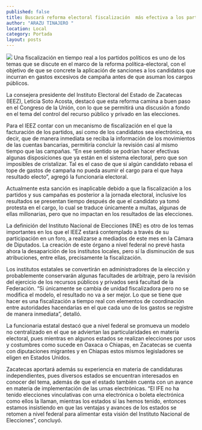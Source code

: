 ```yaml
---
published: false
title: Buscará reforma electoral fiscalización  más efectiva a los partidos políticos
author: "ARAZU TINAJERO "
location: Local
category: Portada
layout: posts
---
```


![](http://i.imgur.com/5aqTbM2m.jpg)
Una fiscalización en tiempo real a los partidos políticos es uno de los temas que se discute en el marco de la reforma política-electoral, con el objetivo de que se concrete la aplicación de sanciones a los candidatos que incurran en gastos excesivos de campaña antes de que asuman los cargos públicos.

La consejera presidente del Instituto Electoral del Estado de Zacatecas (IEEZ), Leticia Soto Acosta, destacó que esta reforma camina a buen paso en el Congreso de la Unión, con lo que se permitirá una discusión a fondo en el tema del control del recurso público y privado en las elecciones.

Para el IEEZ contar con un mecanismo de fiscalización en el que la facturación de los partidos, así como de los candidatos sea electrónica, es decir, que de manera inmediata se reciba la información de los movimientos de las cuentas bancarias, permitiría concluir la revisión casi al mismo tiempo que las campañas.
“En ese sentido se podrían hacer efectivas algunas disposiciones que ya están en el sistema electoral, pero que son imposibles de cristalizar. Tal es el caso de que si algún candidato rebasa el tope de gastos de campaña no pueda asumir el cargo para el que haya resultado electo”, agregó la funcionaria electoral.

Actualmente esta sanción es inaplicable debido a que la fiscalización a los partidos y sus campañas es posterior a la jornada electoral, inclusive los resultados se presentan tiempo después de que el candidato ya tomó protesta en el cargo, lo cual se traduce únicamente a multas, algunas de ellas millonarias, pero que no impactan en los resultados de las elecciones.

La definición del Instituto Nacional de Elecciones (INE) es otro de los temas importantes en los que el IEEZ estará contemplado a través de su participación en un foro, a realizarse a mediados de este mes en la Cámara de Diputados.
La creación de este órgano a nivel federal no prevé hasta ahora la desaparición de los institutos locales, pero sí la disminución de sus atribuciones, entre ellas, precisamente la fiscalización.

Los institutos estatales se convertirán en administradores de la elección y probablemente conservarán algunas facultades de arbitraje, pero la revisión del ejercicio de los recursos públicos y privados será facultad de la Federación.
“Si únicamente se cambia de unidad fiscalizadora pero no se modifica el modelo, el resultado no va a ser mejor. Lo que se tiene que hacer es una fiscalización a tiempo real con elementos de coordinación entre autoridades hacendarias en el que cada uno de los gastos se registre de manera inmediata”, detalló.

La funcionaria estatal destacó que a nivel federal se promueva un modelo no centralizado en el que se adviertan las particularidades en materia electoral, pues mientras en algunos estados se realizan elecciones por usos y costumbres como sucede en Oaxaca o Chiapas, en Zacatecas se cuenta con diputaciones migrantes y en Chiapas estos mismos legisladores se eligen en Estados Unidos.

Zacatecas aportará además su experiencia en materia de candidaturas independientes, pues diversos estados se encuentran interesados en conocer del tema, además de que el estado también cuenta con un avance en materia de implementación de las urnas electrónicas.
“El IFE no ha tenido elecciones vinculativas con urna electrónica o boleta electrónica como ellos la llaman, mientras los estados sí las hemos tenido, entonces estamos insistiendo en que las ventajas y avances de los estados se retomen a nivel federal para alimentar esta visión del Instituto Nacional de Elecciones”, concluyó.
